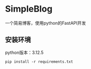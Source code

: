 # SimpleBlog

一个简易博客，使用python的FastAPI开发

## 安装环境

python版本：3.12.5

```shell
pip install -r requirements.txt
```
